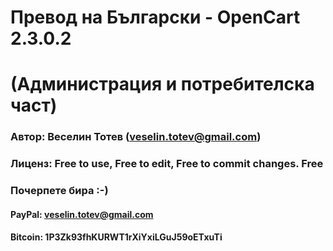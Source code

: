 # Превод на Български - OpenCart 2.3.0.2
# (Администрация и потребителска част)
### Автор: Веселин Тотев (veselin.totev@gmail.com)
### Лиценз: Free to use, Free to edit, Free to commit changes. Free
### Почерпете бира :-)
#### PayPal: veselin.totev@gmail.com
#### Bitcoin: 1P3Zk93fhKURWT1rXiYxiLGuJ59oETxuTi
